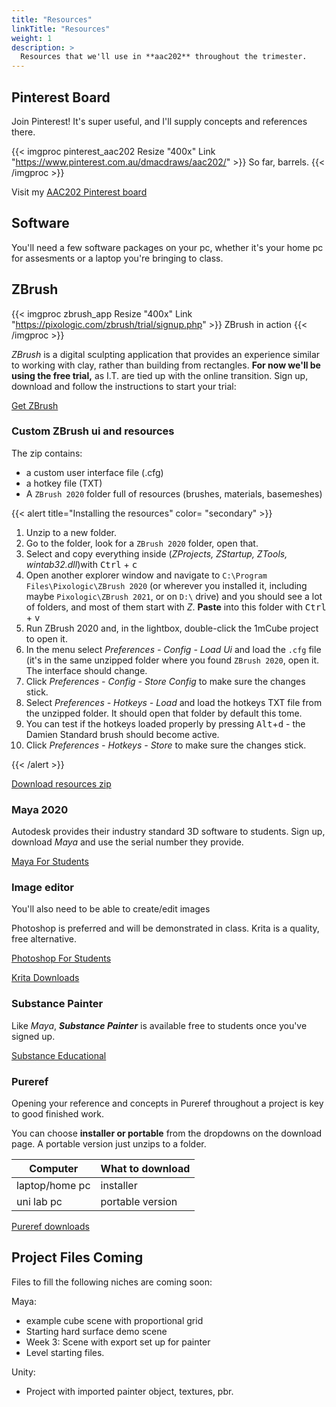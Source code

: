```yaml
---
title: "Resources"
linkTitle: "Resources"
weight: 1
description: >
  Resources that we'll use in **aac202** throughout the trimester.
---
```



## Pinterest Board

Join Pinterest! It's super useful, and I'll supply concepts and references there.

{{< imgproc pinterest_aac202 Resize "400x" Link "https://www.pinterest.com.au/dmacdraws/aac202/" >}}
So far, barrels.
{{< /imgproc >}}

Visit my [AAC202 Pinterest board](https://www.pinterest.com.au/dmacdraws/aac202/)

## Software

You'll need a few software packages on your pc, whether it's your home pc for assesments or a laptop you're bringing to class.

## ZBrush

{{< imgproc zbrush_app Resize "400x" Link "https://pixologic.com/zbrush/trial/signup.php" >}}
ZBrush in action
{{< /imgproc >}}

_ZBrush_ is a digital sculpting application that provides an experience similar to working with clay, rather than building from rectangles. **For now we'll be using the free trial,** as I.T. are tied up with the online transition.  Sign up, download and follow the instructions to start your trial: 

<a class="btn btn-lg btn-primary mr-3 mb-4" href="https://pixologic.com/zbrush/trial/signup.php">Get ZBrush<i class="fas fa-arrow-alt-circle-right ml-2"></i>
</a>

### Custom ZBrush ui and resources

The zip contains:
  - a custom user interface file (.cfg)
  - a hotkey file (TXT)
  - A `ZBrush 2020` folder full of resources (brushes, materials, basemeshes)

{{< alert title="Installing the resources" color= "secondary" >}}

1. Unzip to a new folder.
2. Go to the folder, look for a `ZBrush 2020` folder, open that.
3. Select and copy everything inside (*ZProjects, ZStartup, ZTools, wintab32.dll*)with <kbd>Ctrl</kbd> + <kbd>c</kbd>
4. Open another explorer window and navigate to `C:\Program Files\Pixologic\ZBrush 2020` (or wherever you installed it, including maybe `Pixologic\ZBrush 2021`, or on `D:\` drive) and you should see a lot of folders, and most of them start with *Z*. **Paste** into this folder with <kbd>Ctrl</kbd> + <kbd>v</kbd>
5. Run ZBrush 2020 and, in the lightbox, double-click the 1mCube project to open it.
6. In the menu select *Preferences - Config - Load Ui* and load the `.cfg` file (it's in the same unzipped folder where you found `ZBrush 2020`, open it. The interface should change.
7. Click *Preferences - Config - Store Config* to make sure the changes stick.
8. Select *Preferences - Hotkeys - Load* and load the hotkeys TXT file from the unzipped folder. It should open that folder by default this tome.
9. You can test if the hotkeys loaded properly by pressing <kbd>Alt</kbd>+<kbd>d</kbd> - the Damien Standard brush should become active.
10. Click *Preferences - Hotkeys - Store* to make sure the changes stick.

{{< /alert >}}

<a class="btn btn-lg btn-primary mr-3 mb-4" href="https://laureateaus-my.sharepoint.com/:u:/g/personal/daniel_mcgillick_laureate_edu_au/ET6m0Fg3KNZIkxO9oRASN4YBWJQC1N5zsax3tF14CeZvWg?e=ZN3gBM" target="_blank">Download resources zip<i class="fas fa-arrow-alt-circle-right ml-2"></i></a>

### Maya 2020

Autodesk provides their industry standard 3D software to students. Sign up, download _Maya_ and use the serial number they provide.

<a class="btn btn-lg btn-primary mr-3 mb-4" href="https://www.autodesk.com/education/free-software/maya">Maya For Students<i class="fas fa-arrow-alt-circle-right ml-2"></i>
</a>

### Image editor

You'll also need to be able to create/edit images 

Photoshop is preferred and will be demonstrated in class. Krita is a quality, free alternative.

<a class="btn btn-lg btn-primary mr-3 mb-4" href="http://www.adobe-students.com/au/creativecloud/buy/students.html">Photoshop For Students<i class="fas fa-arrow-alt-circle-right ml-2"></i></a>

<a class="btn btn-lg btn-primary mr-3 mb-4" href="https://krita.org/en/download/krita-desktop/">Krita Downloads<i class="fas fa-arrow-alt-circle-right ml-2"></i></a>


### Substance Painter

Like _Maya_, _**Substance Painter**_ is available free to students once you've signed up.

<a class="btn btn-lg btn-primary mr-3 mb-4" href="https://www.substance3d.com/education/">Substance Educational<i class="fas fa-arrow-alt-circle-right ml-2"></i></a>

### Pureref

Opening your reference and concepts in Pureref throughout a project is key to good finished work.

You can choose **installer or portable** from the dropdowns on the download page. A portable version just unzips to a folder.

| Computer    | What to download |
|-------------|------------------|
| laptop/home pc | installer      |
| uni lab pc     | portable version |

<a class="btn btn-lg btn-primary mr-3 mb-4" href="https://www.pureref.com/download.php">Pureref downloads<i class="fas fa-arrow-alt-circle-right ml-2"></i></a>

## Project Files Coming

Files to fill the following niches are coming soon:

Maya: 
* example cube scene with proportional grid
* Starting hard surface demo scene
* Week 3: Scene with export set up for painter
* Level starting files.

Unity:
* Project with imported painter object, textures, pbr.